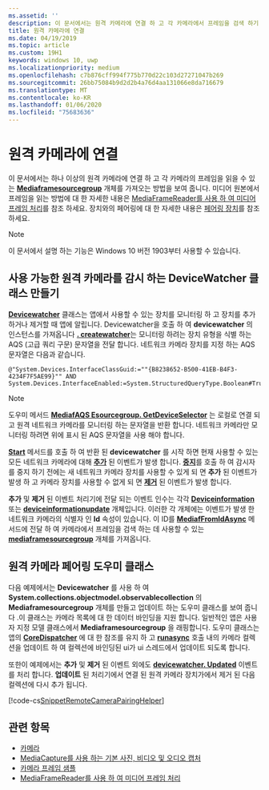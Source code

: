 ```yaml
---
ms.assetid: ''
description: 이 문서에서는 원격 카메라에 연결 하 고 각 카메라에서 프레임을 검색 하기 위해 MediaFrameSourceGroup을 가져오는 방법을 보여 줍니다.
title: 원격 카메라에 연결
ms.date: 04/19/2019
ms.topic: article
ms.custom: 19H1
keywords: windows 10, uwp
ms.localizationpriority: medium
ms.openlocfilehash: c7b876cff994f775b770d22c103d27271047b269
ms.sourcegitcommit: 26bb75084b9d2d2b4a76d4aa131066e8da716679
ms.translationtype: MT
ms.contentlocale: ko-KR
ms.lasthandoff: 01/06/2020
ms.locfileid: "75683636"
---
```

# <a name="connect-to-remote-cameras"></a>원격 카메라에 연결

이 문서에서는 하나 이상의 원격 카메라에 연결 하 고 각 카메라의 프레임을 읽을 수 있는 [**Mediaframesourcegroup**](https://docs.microsoft.com/uwp/api/Windows.Media.Capture.Frames.MediaFrameSourceGroup) 개체를 가져오는 방법을 보여 줍니다. 미디어 원본에서 프레임을 읽는 방법에 대 한 자세한 내용은 [MediaFrameReader를 사용 하 여 미디어 프레임 처리](process-media-frames-with-mediaframereader.md)를 참조 하세요. 장치와의 페어링에 대 한 자세한 내용은 [페어링 장치](https://docs.microsoft.com/windows/uwp/devices-sensors/pair-devices)를 참조 하세요.

> [!NOTE] 
> 이 문서에서 설명 하는 기능은 Windows 10 버전 1903부터 사용할 수 있습니다.

## <a name="create-a-devicewatcher-class-to-watch-for-available-remote-cameras"></a>사용 가능한 원격 카메라를 감시 하는 DeviceWatcher 클래스 만들기

[**Devicewatcher**](https://docs.microsoft.com/uwp/api/windows.devices.enumeration.devicewatcher) 클래스는 앱에서 사용할 수 있는 장치를 모니터링 하 고 장치를 추가 하거나 제거할 때 앱에 알립니다. Devicewatcher을 호출 하 여 **devicewatcher** 의 인스턴스를 가져옵니다 [ **. createwatcher**](https://docs.microsoft.com/uwp/api/windows.devices.enumeration.deviceinformation.createwatcher#Windows_Devices_Enumeration_DeviceInformation_CreateWatcher_System_String_)는 모니터링 하려는 장치 유형을 식별 하는 AQS (고급 쿼리 구문) 문자열을 전달 합니다. 네트워크 카메라 장치를 지정 하는 AQS 문자열은 다음과 같습니다.

```
@"System.Devices.InterfaceClassGuid:=""{B8238652-B500-41EB-B4F3-4234F7F5AE99}"" AND System.Devices.InterfaceEnabled:=System.StructuredQueryType.Boolean#True"
```

> [!NOTE] 
> 도우미 메서드 [**MediafAQS Esourcegroup. GetDeviceSelector**](https://docs.microsoft.com/uwp/api/windows.media.capture.frames.mediaframesourcegroup.getdeviceselector) 는 로컬로 연결 되 고 원격 네트워크 카메라를 모니터링 하는 문자열을 반환 합니다. 네트워크 카메라만 모니터링 하려면 위에 표시 된 AQS 문자열을 사용 해야 합니다.


[**Start**](https://docs.microsoft.com/uwp/api/windows.devices.enumeration.devicewatcher.start) 메서드를 호출 하 여 반환 된 **devicewatcher** 를 시작 하면 현재 사용할 수 있는 모든 네트워크 카메라에 대해 [**추가**](https://docs.microsoft.com/uwp/api/windows.devices.enumeration.devicewatcher.added) 된 이벤트가 발생 합니다. [**중지**](https://docs.microsoft.com/uwp/api/windows.devices.enumeration.devicewatcher.stop)를 호출 하 여 감시자를 중지 하기 전에는 새 네트워크 카메라 장치를 사용할 수 있게 되 면 **추가** 된 이벤트가 발생 하 고 카메라 장치를 사용할 수 없게 되 면 [**제거**](https://docs.microsoft.com/uwp/api/windows.devices.enumeration.devicewatcher.removed) 된 이벤트가 발생 합니다.

**추가** 및 **제거** 된 이벤트 처리기에 전달 되는 이벤트 인수는 각각 [**Deviceinformation**](https://docs.microsoft.com/uwp/api/Windows.Devices.Enumeration.DeviceInformation) 또는 [**deviceinformationupdate**](https://docs.microsoft.com/uwp/api/windows.devices.enumeration.deviceinformationupdate) 개체입니다. 이러한 각 개체에는 이벤트가 발생 한 네트워크 카메라의 식별자 인 **Id** 속성이 있습니다. 이 ID를 [**MediafFromIdAsync**](https://docs.microsoft.com/uwp/api/windows.media.capture.frames.mediaframesourcegroup.fromidasync) 메서드에 전달 하 여 카메라에서 프레임을 검색 하는 데 사용할 수 있는 [**mediaframesourcegroup**](https://docs.microsoft.com/uwp/api/windows.media.capture.frames.mediaframesourcegroup.fromidasync) 개체를 가져옵니다.

## <a name="remote-camera-pairing-helper-class"></a>원격 카메라 페어링 도우미 클래스

다음 예제에서는 **Devicewatcher** 를 사용 하 여 **System.collections.objectmodel.observablecollection** 의 **Mediaframesourcegroup** 개체를 만들고 업데이트 하는 도우미 클래스를 보여 줍니다 .이 클래스는 카메라 목록에 대 한 데이터 바인딩을 지원 합니다. 일반적인 앱은 사용자 지정 모델 클래스에서 **Mediaframesourcegroup** 을 래핑합니다. 도우미 클래스는 앱의 [**CoreDispatcher**](https://docs.microsoft.com/uwp/api/Windows.UI.Core.CoreDispatcher) 에 대 한 참조를 유지 하 고 [**runasync**](https://docs.microsoft.com/uwp/api/windows.ui.core.coredispatcher.runasync) 호출 내의 카메라 컬렉션을 업데이트 하 여 컬렉션에 바인딩된 ui가 ui 스레드에서 업데이트 되도록 합니다.

또한이 예제에서는 **추가** 및 **제거** 된 이벤트 외에도 [**devicewatcher. Updated**](https://docs.microsoft.com/uwp/api/windows.devices.enumeration.devicewatcher.updated) 이벤트를 처리 합니다. **업데이트** 된 처리기에서 연결 된 원격 카메라 장치가에서 제거 된 다음 컬렉션에 다시 추가 됩니다.

[!code-cs[SnippetRemoteCameraPairingHelper](./code/Frames_Win10/Frames_Win10/RemoteCameraPairingHelper.cs#SnippetRemoteCameraPairingHelper)]


## <a name="related-topics"></a>관련 항목

* [카메라](camera.md)
* [MediaCapture를 사용 하는 기본 사진, 비디오 및 오디오 캡처](basic-photo-video-and-audio-capture-with-MediaCapture.md)
* [카메라 프레임 샘플](https://github.com/Microsoft/Windows-universal-samples/tree/master/Samples/CameraFrames)
* [MediaFrameReader를 사용 하 여 미디어 프레임 처리](process-media-frames-with-mediaframereader.md)
 

 





